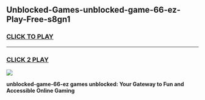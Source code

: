 
## Unblocked-Games-unblocked-game-66-ez-Play-Free-s8gn1
<h3>
<a href="https://premium76.site?title=unblocked-game-66-ez&ref=17A">CLICK TO PLAY</a></h3>
<hr>

<h3>
<a href="https://premium76.site?title=unblocked-game-66-ez&ref=17A">CLICK 2 PLAY</a>
  
</h3>

<a href="https://premium76.site?title=unblocked-game-66-ez&ref=17A"><img src="https://clearcache.store/games.png"></a>


**unblocked-game-66-ez games unblocked: Your Gateway to Fun and Accessible Online Gaming**
